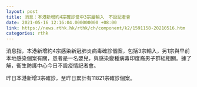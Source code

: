 ```yaml
---
layout: post
title: 消息：本港新增約4宗確診當中3宗屬輸入　不設記者會
date: 2021-05-16 12:16:04.000000000 +08:00
link: https://news.rthk.hk/rthk/ch/component/k2/1591158-20210516.htm
categories: rthk
---
```


消息指，本港新增約4宗感染新冠肺炎病毒確診個案，包括3宗輸入，另1宗與早前本地感染個案有關，患者是一名嬰兒，與感染變種病毒印度裔男子群組相關。據了解，衞生防護中心今日不設疫情記者會。

昨日本港新增3宗確診，至昨日累計有11821宗確診個案。
